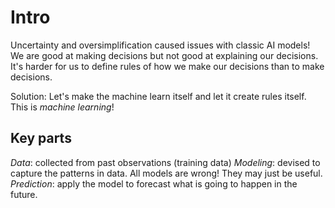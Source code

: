 # Intro
Uncertainty and oversimplification caused issues with classic AI models!
We are good at making decisions but not good at explaining our decisions. It's harder for us to define rules of how we make our decisions than to make decisions. 

Solution: Let's make the machine learn itself and let it create rules itself. 
This is *machine learning*!

## Key parts
*Data*: collected from past observations (training data)
*Modeling*: devised to capture the patterns in data. All models are wrong! They may just be useful. 
*Prediction*: apply the model to forecast what is going to happen in the future. 